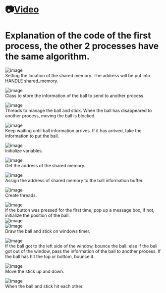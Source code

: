 # 📷[Video](https://youtu.be/OYb4Le92EiI)

# Explanation of the code of the first process, the other 2 processes have the same algorithm.

![image](https://user-images.githubusercontent.com/67142421/170632396-c4fab8a5-fa7a-47e7-bd23-3cbf05004398.png)<br>
Setting the location of the shared memory. The address will be put into HANDLE shared_memory.

![image](https://user-images.githubusercontent.com/67142421/170632443-bf48dfea-6784-4c6f-bb03-375935afb12b.png)<br>
Class to store the information of the ball to send to another process.

![image](https://user-images.githubusercontent.com/67142421/170632464-a12c8b21-9abb-4841-bd09-fe0be6240705.png)<br>
Threads to manage the ball and stick. When the ball has disappeared to another process, moving the ball is blocked.

![image](https://user-images.githubusercontent.com/67142421/170632477-42ace029-d3ec-45eb-bb4a-c726f203d2a3.png)<br>
Keep waiting until ball information arrives. If it has arrived, take the information to put the ball.

![image](https://user-images.githubusercontent.com/67142421/170632503-8820f097-5764-47f0-b5cb-9452e081e68e.png)<br>
Initialize variables.

![image](https://user-images.githubusercontent.com/67142421/170632527-6e670794-2ade-4a25-bbc8-257177530eae.png)<br>
Get the address of the shared memory.

![image](https://user-images.githubusercontent.com/67142421/170632561-d69c2df7-1f99-4812-b3ca-ed7236cdb253.png)<br>
Assign the address of shared memory to the ball information buffer.

![image](https://user-images.githubusercontent.com/67142421/170632575-28d01491-27e1-48ff-abe7-ba63b6efea90.png)<br>
Create threads.

![image](https://user-images.githubusercontent.com/67142421/170632585-671d1800-ee19-405f-ad80-fcf00016ad7d.png)<br>
If the button was pressed for the first time, pop up a message box, if not, initialize the position of the ball.
<br>
![image](https://user-images.githubusercontent.com/67142421/170632642-60c74ad9-0bba-4693-93db-d22213e62111.png)<br>
![image](https://user-images.githubusercontent.com/67142421/170632653-9e41ab9e-7703-4747-a8c5-a23de7f07ae1.png)<br>
Draw the ball and stick on windows timer.

![image](https://user-images.githubusercontent.com/67142421/170632668-c5aa7903-8b80-472d-a506-a23a3c0650a9.png)<br>
If the ball got to the left side of the window, bounce the ball. else if the ball got out of the window, pass the information of the ball to another process.
If the ball has hit the top or bottom, bounce it.

![image](https://user-images.githubusercontent.com/67142421/170632713-52a171aa-3318-4730-9902-c16c88bca19d.png)<br>
Move the stick up and down.

![image](https://user-images.githubusercontent.com/67142421/170632686-4b293ad4-4c04-4642-aeb8-c0165dfb9f06.png)<br>
When the ball and stick hit each other.


